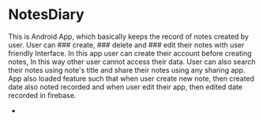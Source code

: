 # NotesDiary

This is Android App, which basically keeps the record of notes created by user.
User can ### create, ### delete and ### edit their notes with user friendly Interface. 
In this app user can create their account before creating notes, In this way other user cannot access their data.
User can also search their notes using note's title and share their notes using any sharing app.
App also loaded feature such that when user create new note, then created date also noted recorded and when user edit their app, then edited date recorded in firebase.

* 

